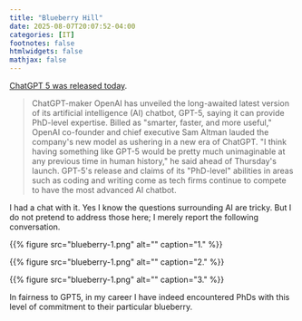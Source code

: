 ```yaml
---
title: "Blueberry Hill"
date: 2025-08-07T20:07:52-04:00
categories: [IT]
footnotes: false
htmlwidgets: false
mathjax: false
---
```



[ChatGPT 5 was released today](https://www.bbc.com/news/articles/cy5prvgw0r1o). 


> ChatGPT-maker OpenAI has unveiled the long-awaited latest version of its artificial intelligence (AI) chatbot, GPT-5, saying it can provide PhD-level expertise. Billed as "smarter, faster, and more useful," OpenAI co-founder and chief executive Sam Altman lauded the company's new model as ushering in a new era of ChatGPT. "I think having something like GPT-5 would be pretty much unimaginable at any previous time in human history," he said ahead of Thursday's launch. GPT-5's release and claims of its "PhD-level" abilities in areas such as coding and writing come as tech firms continue to compete to have the most advanced AI chatbot.


I had a chat with it. Yes I know the questions surrounding AI are tricky. But I do not pretend to address those here; I merely report the following conversation.


{{% figure src="blueberry-1.png" alt="" caption="1." %}}


{{% figure src="blueberry-1.png" alt="" caption="2." %}}


{{% figure src="blueberry-1.png" alt="" caption="3." %}}

In fairness to GPT5, in my career I have indeed encountered PhDs with this level of commitment to their particular blueberry. 
